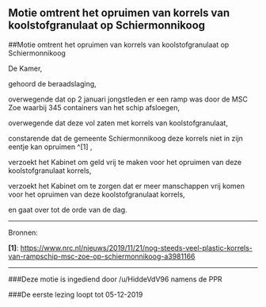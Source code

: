 ## Motie omtrent het opruimen van korrels van koolstofgranulaat op Schiermonnikoog 
 
##Motie omtrent het opruimen van korrels van koolstofgranulaat op Schiermonnikoog 
 
 De Kamer,

gehoord de beraadslaging,

overwegende dat op 2 januari jongstleden er een ramp was door de MSC Zoe waarbij 345 containers van het schip afsloegen,

overwegende dat deze vol zaten met korrels van koolstofgranulaat,

constarende dat de gemeente Schiermonnikoog deze korrels niet in zijn eentje kan opruimen ^[1] ,

verzoekt het Kabinet om geld vrij te maken voor het opruimen van deze koolstofgranulaat korrels,

verzoekt het Kabinet om te zorgen dat er meer manschappen vrij komen voor het opruimen van deze koolstofgranulaat korrels,

en gaat over tot de orde van de dag.

---

Bronnen:

**[1]**: https://www.nrc.nl/nieuws/2019/11/21/nog-steeds-veel-plastic-korrels-van-rampschip-msc-zoe-op-schiermonnikoog-a3981166

---

###Deze motie is ingediend door /u/HiddeVdV96 namens de PPR

###De eerste lezing loopt tot 05-12-2019